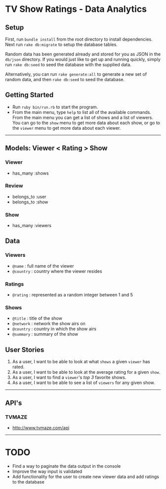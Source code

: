 # TV Show Ratings - Data Analytics
## Setup
First, run `bundle install` from the root directory to install dependencies. Next run `rake db:migrate` to setup the database tables.

Random data has been generated already and stored for you as JSON in the `db/json` directory. If you would just like to get up and running quickly, simply run `rake db:seed` to seed the database with the supplied data.

Alternatively, you can run `rake generate:all` to generate a new set of random data, and then `rake db:seed` to seed the database.
## Getting Started
* Run `ruby bin/run.rb` to start the program.
* From the main menu, type `help` to list all of the available commands. From the main menu you can get a list of shows and a list of viewers. You can go to the `show` menu to get more data about each show, or go to the `viewer` menu to get more data about each viewer.
---
## Models: Viewer < Rating > Show
### Viewer
* has_many :shows
### Review
* belongs_to :user
* belongs_to :show
### Show
* has_many :viewers
## Data
### Viewers
* `@name` : full name of the viewer
* `@country` : country where the viewer resides
### Ratings
* `@rating` : represented as a random integer between 1 and 5
### Shows
* `@title` : title of the show
* `@network` : network the show airs on
* `@country` : country in which the show airs
* `@summary` : summary of the show
## User Stories
1. As a user, I want to be able to look at what `shows` a given `viewer` has rated.
2. As a user, I want to be able to look at the average rating for a given `show`.
3. As a user, I want to find a `viewer`'s *top 3* favorite shows.
3. As a user, I want to be able to see a list of `viewers` for any given show.
---
## API's
### TVMAZE
* http://www.tvmaze.com/api
---
# TODO
* Find a way to paginate the data output in the console
* Improve the way input is validated
* Add functionality for the user to create new viewer data and add ratings to the database
